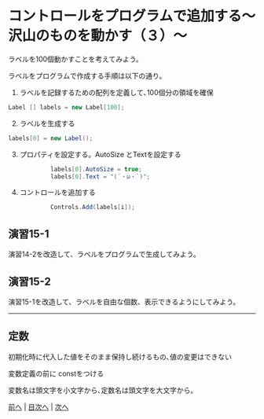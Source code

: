 # コントロールをプログラムで追加する～沢山のものを動かす（３）～
ラベルを100個動かすことを考えてみよう。

ラベルをプログラムで作成する手順は以下の通り。

1.	ラベルを記録するための配列を定義して､100個分の領域を確保

```cs
Label [] labels = new Label[100];
```

2.	ラベルを生成する

```cs
labels[0] = new Label();
```

3.	プロパティを設定する。AutoSize とTextを設定する

```cs
            labels[0].AutoSize = true;
            labels[0].Text = "(´・ω・`)";
```

4.	コントロールを追加する

```cs
            Controls.Add(labels[i]);
```

## 演習15-1
演習14-2を改造して、ラベルをプログラムで生成してみよう。

## 演習15-2
演習15-1を改造して、ラベルを自由な個数、表示できるようにしてみよう。

---

## 定数
初期化時に代入した値をそのまま保持し続けるもの､値の変更はできない

変数定義の前に constをつける

変数名は頭文字を小文字から､定数名は頭文字を大文字から。

[前へ](14.md) | [目次へ](README.md#%E7%9B%AE%E6%AC%A1) | [次へ](16.md)
